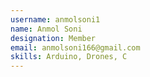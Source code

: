 ```yaml
---
username: anmolsoni1
name: Anmol Soni
designation: Member
email: anmolsoni166@gmail.com
skills: Arduino, Drones, C
---
```

